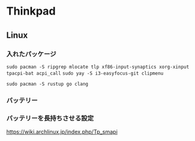 
# Thinkpad

## Linux　

### 入れたパッケージ

`sudo pacman -S ripgrep mlocate tlp xf86-input-synaptics xorg-xinput tpacpi-bat acpi_call`
`sudo yay -S i3-easyfocus-git clipmenu`

`sudo pacman -S rustup go clang`



### バッテリー

### バッテリーを長持ちさせる設定

https://wiki.archlinux.jp/index.php/Tp_smapi


